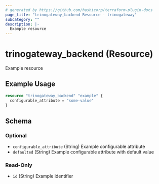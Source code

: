 ```yaml
---
# generated by https://github.com/hashicorp/terraform-plugin-docs
page_title: "trinogateway_backend Resource - trinogateway"
subcategory: ""
description: |-
  Example resource
---
```


# trinogateway_backend (Resource)

Example resource

## Example Usage

```terraform
resource "trinogateway_backend" "example" {
  configurable_attribute = "some-value"
}
```

<!-- schema generated by tfplugindocs -->
## Schema

### Optional

- `configurable_attribute` (String) Example configurable attribute
- `defaulted` (String) Example configurable attribute with default value

### Read-Only

- `id` (String) Example identifier
